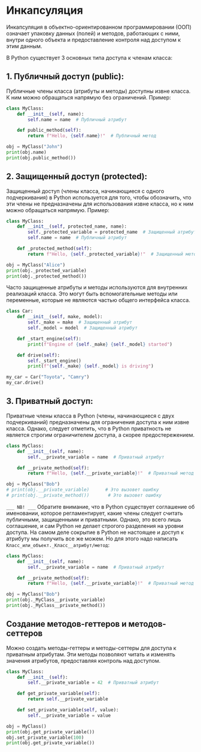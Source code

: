 # Инкапсуляция

Инкапсуляция в объектно-ориентированном программировании (ООП) означает упаковку данных (полей) и методов, 
работающих с ними, внутри одного объекта и предоставление контроля над доступом к этим данным.

В Python существует 3 основных типа доступа к членам класса:

## 1. Публичный доступ (public):

Публичные члены класса (атрибуты и методы) доступны извне класса. К ним можно обращаться напрямую без ограничений.
Пример:
```python
class MyClass:
    def __init__(self, name):
        self.name = name  # Публичный атрибут

    def public_method(self):
        return f"Hello, {self.name}!"  # Публичный метод

obj = MyClass("John")
print(obj.name)
print(obj.public_method())
```

## 2. Защищенный доступ (protected):

Защищенный доступ (члены класса, начинающиеся с одного подчеркивания) в Python используется для того, чтобы 
обозначить, что эти члены не предназначены для использования извне класса, но к ним можно обращаться напрямую.
Пример:
```python
class MyClass:
    def __init__(self, protected_name, name):
        self._protected_variable = protected_name  # Защищенный атрибут
        self.name = name  # Публичный атрибут

    def _protected_method(self):
        return f"Hello, {self._protected_variable}!"  # Защищенный метод

obj = MyClass("Alice")
print(obj._protected_variable)
print(obj._protected_method())
```

Часто защищенные атрибуты и методы используются для внутренних реализаций класса. Это могут быть 
вспомогательные методы или переменные, которые не являются частью общего интерфейса класса.
```python
class Car:
    def __init__(self, make, model):
        self._make = make  # Защищенный атрибут
        self._model = model  # Защищенный атрибут

    def _start_engine(self):
        print(f"Engine of {self._make} {self._model} started")

    def drive(self):
        self._start_engine()
        print(f"{self._make} {self._model} is driving")

my_car = Car("Toyota", "Camry")
my_car.drive()
```

## 3. Приватный доступ:

Приватные члены класса в Python (члены, начинающиеся с двух подчеркиваний) предназначены для ограничения доступа 
к ним извне класса. Однако, следует отметить, что в Python приватность не является строгим ограничителем доступа, 
а скорее предостережением.
```python
class MyClass:
    def __init__(self, name):
        self.__private_variable = name  # Приватный атрибут

    def __private_method(self):
        return f"Hello, {self.__private_variable}!"  # Приватный метод

obj = MyClass("Bob")
# print(obj.__private_variable)      # Это вызовет ошибку
# print(obj.__private_method())       # Это вызовет ошибку
```

```___ NB! ___``` Обратите внимание, что в Python существует соглашение об именовании, которое регламентирует, 
какие члены следует считать публичными, защищенными и приватными. Однако, это всего лишь соглашение, и 
сам Python не делает строгого разделения на уровни доступа.
На самом деле сокрытие в Python не настоящее и доступ к атрибуту мы получить все же можем. Но для этого надо 
написать `Класс_или_объект._Класс__атрибут/метод`:
```python
class MyClass:
    def __init__(self, name):
        self.__private_variable = name  # Приватный атрибут

    def __private_method(self):
        return f"Hello, {self.__private_variable}!"  # Приватный метод

obj = MyClass("Bob")
print(obj._MyClass__private_variable)
print(obj._MyClass__private_method())
```

## Создание методов-геттеров и методов-сеттеров

Можно создать методы-геттеры и методы-сеттеры для доступа к приватным атрибутам. Эти методы позволяют читать и 
изменять значения атрибутов, предоставляя контроль над доступом.
```python
class MyClass:
    def __init__(self):
        self.__private_variable = 42  # Приватный атрибут

    def get_private_variable(self):
        return self.__private_variable

    def set_private_variable(self, value):
        self.__private_variable = value

obj = MyClass()
print(obj.get_private_variable())
obj.set_private_variable(100)
print(obj.get_private_variable())
```

